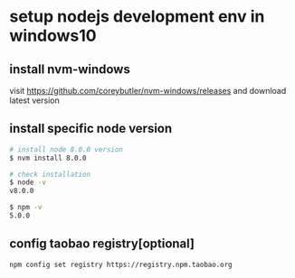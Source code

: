 # setup nodejs development env in windows10
## install nvm-windows
visit https://github.com/coreybutler/nvm-windows/releases and download latest version

## install specific node version
``` bash
# install node 8.0.0 version
$ nvm install 8.0.0

# check installation
$ node -v
v8.0.0

$ npm -v
5.0.0
```

## config taobao registry[optional]
```bash
npm config set registry https://registry.npm.taobao.org
```